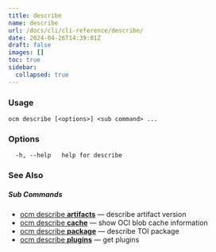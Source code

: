 ```yaml
---
title: describe
name: describe
url: /docs/cli/cli-reference/describe/
date: 2024-04-26T14:39:01Z
draft: false
images: []
toc: true
sidebar:
  collapsed: true
---
```

### Usage

```
ocm describe [<options>] <sub command> ...
```

### Options

```
  -h, --help   help for describe
```

### See Also



##### Sub Commands

* [ocm describe <b>artifacts</b>](/docs/cli/cli-reference/describe/artifacts)	 &mdash; describe artifact version
* [ocm describe <b>cache</b>](/docs/cli/cli-reference/describe/cache)	 &mdash; show OCI blob cache information
* [ocm describe <b>package</b>](/docs/cli/cli-reference/describe/package)	 &mdash; describe TOI package
* [ocm describe <b>plugins</b>](/docs/cli/cli-reference/describe/plugins)	 &mdash; get plugins


